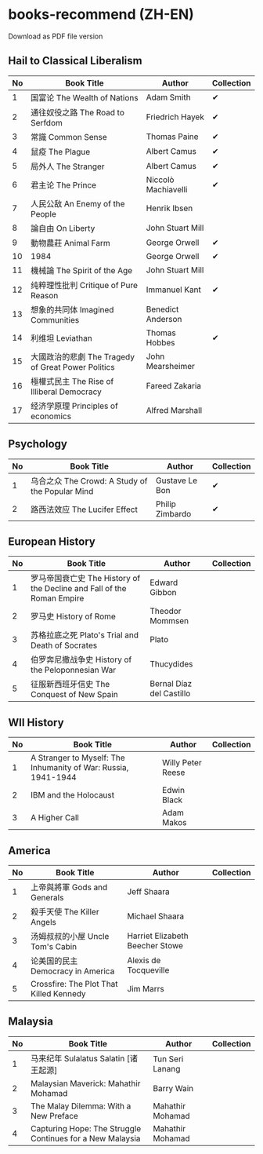 # books-recommend (ZH-EN)
Download as PDF file version

## Hail to Classical Liberalism 
| No  | Book Title                                    | Author                                           | Collection  |
| --- | --------------------------------------------- | ------------------------------------------------ | ----- |
| 1   | 国富论 The Wealth of Nations                   | Adam Smith                                      | ✔     |
| 2   | 通往奴役之路 The Road to Serfdom               | Friedrich Hayek                                  | ✔     |
| 3   | 常識 Common Sense                              | Thomas Paine                                    | ✔     |
| 4   | 鼠疫 The Plague                                | Albert Camus                                    | ✔     |
| 5   | 局外人 The Stranger                            | Albert Camus                                    | ✔     |
| 6   | 君主论 The Prince                              | Niccolò Machiavelli                             | ✔     |
| 7   | 人民公敌 An Enemy of the People                | Henrik Ibsen                                    |       |
| 8   | 論自由 On Liberty                              | John Stuart Mill                                |       |
| 9   | 動物農莊 Animal Farm                           | George Orwell                                   | ✔     |
| 10  | 1984                                           | George Orwell                                   | ✔     |
| 11  | 機械論 The Spirit of the Age                   | John Stuart Mill                                |       |
| 12  | 纯粹理性批判 Critique of Pure Reason           | Immanuel Kant                                   | ✔     |
| 13  | 想象的共同体 Imagined Communities              | Benedict Anderson                               |       |
| 14  | 利维坦 Leviathan                               | Thomas Hobbes                                   | ✔     |
| 15  | 大國政治的悲劇 The Tragedy of Great Power Politics | John Mearsheimer                               |       |
| 16  | 極權式民主 The Rise of Illiberal Democracy     | Fareed Zakaria                                  |       |
| 17  | 经济学原理 Principles of economics     | Alfred Marshall                                  |       |


## Psychology
| No  | Book Title                                    | Author                                           | Collection |
| --- | --------------------------------------------- | ------------------------------------------------ | ----- |
| 1   | 乌合之众 The Crowd: A Study of the Popular Mind | Gustave Le Bon                                  | ✔     |
| 2   | 路西法效应 The Lucifer Effect                   | Philip Zimbardo                                 | ✔     |


## European History
| No  | Book Title                               | Author                                 | Collection |
| --- | ----------------------------------------| -------------------------------------- | ----- |
| 1   | 罗马帝国衰亡史 The History of the Decline and Fall of the Roman Empire   | Edward Gibbon                           |       |
| 2   | 罗马史 History of Rome    | Theodor Mommsen                        |       |
| 3   | 苏格拉底之死 Plato's Trial and Death of Socrates      | Plato               |       |
| 4   | 伯罗奔尼撒战争史  History of the Peloponnesian War    | Thucydides           |       |
| 5   | 征服新西班牙信史  The Conquest of New Spain         | Bernal Díaz del Castillo        |       |


## WII History
| No  | Book Title                                                      | Author                    | Collection |
| --- | --------------------------------------------------------------- | ------------------------- | ----- |
| 1   | A Stranger to Myself: The Inhumanity of War: Russia, 1941-1944 | Willy Peter Reese         |       |
| 2   | IBM and the Holocaust                                          | Edwin Black               |       |
| 3   | A Higher Call                                                  | Adam Makos                |       |


## America
| No  | Book Title                              | Author                             | Collection |
| --- | --------------------------------------- | ---------------------------------- | ----- |
| 1   | 上帝與將軍 Gods and Generals             | Jeff Shaara                       |       |
| 2   | 殺手天使 The Killer Angels              | Michael Shaara                    |       |
| 3   | 汤姆叔叔的小屋 Uncle Tom's Cabin         | Harriet Elizabeth Beecher Stowe   |       |
| 4   | 论美国的民主 Democracy in America       | Alexis de Tocqueville             |       |
| 5   | Crossfire: The Plot That Killed Kennedy | Jim Marrs                         |       |


## Malaysia 
| No  | Book Title                                    | Author                  | Collection |
| --- | --------------------------------------------- | ----------------------- | ----- |
| 1   | 马来纪年 Sulalatus Salatin [诸王起源]  | Tun Seri Lanang   |       |
| 2   | Malaysian Maverick: Mahathir Mohamad          | Barry Wain              |       |
| 3   | The Malay Dilemma: With a New Preface         | Mahathir Mohamad       |       |
| 4   | Capturing Hope: The Struggle Continues for a New Malaysia | Mahathir Mohamad |       |

